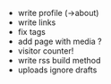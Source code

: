 - write profile (->about)
- write links
- fix tags
- add page with media ?
- visitor counter!
- write rss build method
- uploads ignore drafts
